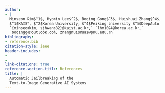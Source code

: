 ```yaml
---
author:
- |
  Minseon Kim$^1$, Hyomin Lee$^2$, Boqing Gong$^3$, Huishuai Zhang$^4$, Sung Ju Hwang$^{1,5}$  
  $^1$KAIST, $^2$Korea University, $^4$Peiking University $^5$DeepAuto.ai  
  `{minseonkim, sjhwang82}@kaist.ac.kr,` `lhm1024@korea.ac.kr,`  
  `boqinggo@outlook.com, zhanghuishuai@pku.edu.cn`
bibliography:
- reference.bib
citation-style: ieee
header-includes:
- 
- 
link-citations: true
reference-section-title: References
title: |
  Automatic Jailbreaking of the  
  Text-to-Image Generative AI Systems
---
```






